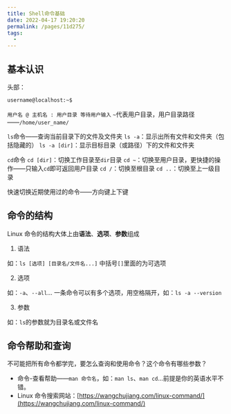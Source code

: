 ```yaml
---
title: Shell命令基础
date: 2022-04-17 19:20:20
permalink: /pages/11d275/
tags:
  - 
---
```

## 基本认识
头部：
```bash
username@localhost:~$
```
`用户名 @ 主机名 : 用户目录 等待用户输入`
`~`代表用户目录，用户目录路径——`/home/user_name/`

`ls`命令——查询当前目录下的文件及文件夹
`ls -a`：显示出所有文件和文件夹（包括隐藏的）
`ls -a [dir]`：显示目标目录（或路径）下的文件和文件夹

`cd`命令
`cd [dir]`：切换工作目录至`dir`目录
`cd ~`：切换至用户目录，更快捷的操作——只输入`cd`即可返回用户目录
`cd /`：切换至根目录
`cd ..`：切换至上一级目录

快速切换近期使用过的命令——方向键上下键

## 命令的结构
Linux 命令的结构大体上由**语法**、**选项**、**参数**组成

1. 语法

如：`ls [选项] [目录名/文件名...]`
中括号`[]`里面的为可选项

2. 选项

如：`-a`、`--all`...
一条命令可以有多个选项，用空格隔开，如：`ls -a --version`

3. 参数

如：`ls`的参数就为目录名或文件名

## 命令帮助和查询
不可能把所有命令都学完，要怎么查询和使用命令？这个命令有哪些参数？

- 命令-查看帮助——`man 命令名`，如：`man ls`、`man cd`...前提是你的英语水平不错。
- Linux 命令搜索网站：[https://wangchujiang.com/linux-command/](https://wangchujiang.com/linux-command/)
